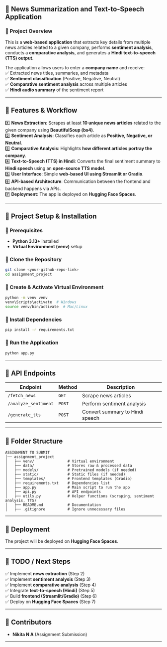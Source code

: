 ## **📰 News Summarization and Text-to-Speech Application**

### **🔹 Project Overview**
This is a **web-based application** that extracts key details from multiple news articles related to a given company, performs **sentiment analysis**, conducts a **comparative analysis**, and generates a **Hindi text-to-speech (TTS) output**.  

The application allows users to enter a **company name** and receive:  
✅ Extracted news titles, summaries, and metadata  
✅ **Sentiment classification** (Positive, Negative, Neutral)  
✅ **Comparative sentiment analysis** across multiple articles  
✅ **Hindi audio summary** of the sentiment report  

---

## **🔹 Features & Workflow**
1️⃣ **News Extraction**: Scrapes at least **10 unique news articles** related to the given company using **BeautifulSoup (bs4)**.  
2️⃣ **Sentiment Analysis**: Classifies each article as **Positive, Negative, or Neutral**.  
3️⃣ **Comparative Analysis**: Highlights **how different articles portray the company**.  
4️⃣ **Text-to-Speech (TTS) in Hindi**: Converts the final sentiment summary to **Hindi speech** using an **open-source TTS model**.  
5️⃣ **User Interface**: Simple **web-based UI using Streamlit or Gradio**.  
6️⃣ **API-based Architecture**: Communication between the frontend and backend happens via APIs.  
7️⃣ **Deployment**: The app is deployed on **Hugging Face Spaces**.  

---

## **🔹 Project Setup & Installation**
### **📌 Prerequisites**
- **Python 3.13+** installed  
- **Virtual Environment (venv)** setup  

### **📌 Clone the Repository**
```sh
git clone <your-github-repo-link>
cd assignment_project
```

### **📌 Create & Activate Virtual Environment**
```sh
python -m venv venv
venv\Scripts\activate  # Windows
source venv/bin/activate  # Mac/Linux
```

### **📌 Install Dependencies**
```sh
pip install -r requirements.txt
```

### **📌 Run the Application**
```sh
python app.py
```

---

## **🔹 API Endpoints**
| **Endpoint**         | **Method** | **Description** |
|----------------------|------------|----------------|
| `/fetch_news`       | `GET`       | Scrape news articles |
| `/analyze_sentiment` | `POST`      | Perform sentiment analysis |
| `/generate_tts`      | `POST`      | Convert summary to Hindi speech |

---

## **🔹 Folder Structure**
```
ASSIGNMENT TO SUBMIT
│── assignment_project
│   ├── venv/               # Virtual environment
│   ├── data/               # Stores raw & processed data
│   ├── models/             # Pretrained models (if needed)
│   ├── static/             # Static files (if needed)
│   ├── templates/          # Frontend templates (Gradio)
│   ├── requirements.txt    # Dependencies list
│   ├── app.py              # Main script to run the app
│   ├── api.py              # API endpoints
│   ├── utils.py            # Helper functions (scraping, sentiment analysis, TTS)
│   ├── README.md           # Documentation
│   ├── .gitignore          # Ignore unnecessary files
```

---

## **🔹 Deployment**
The project will be deployed on **Hugging Face Spaces**.  

---

## **🔹 TODO / Next Steps**
✅ Implement **news extraction** (Step 2)  
✅ Implement **sentiment analysis** (Step 3)  
✅ Implement **comparative analysis** (Step 4)  
✅ Integrate **text-to-speech (Hindi)** (Step 5)  
✅ Build **frontend (Streamlit/Gradio)** (Step 6)  
✅ Deploy on **Hugging Face Spaces** (Step 7)  

---

## **🔹 Contributors**
- **Nikita N A** (Assignment Submission)  

---